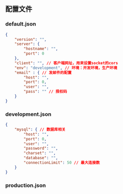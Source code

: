 ## 配置文件
### default.json
```json
{
    "version": "",
    "server": {
        "hostname": "",
        "port": 0
    },
    "client": "", // 客户端网址，用来设置socket的cors
    "env": "development", // 环境：开发环境，生产环境
    "email" : { // 发邮件的配置
        "host": "",
        "port": 0,
        "user": "",
        "pass": "" // 授权码
    }
}
```
### development.json
```json
{
    "mysql": { // 数据库相关
        "host": "",
        "port": 0,
        "user": "",
        "password": "",
        "charset": "",
        "database": "",
        "connectionLimit": 50 // 最大连接数
    }
}
```
### production.json